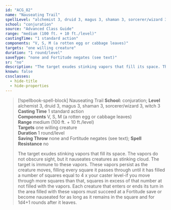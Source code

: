 ```yaml
---
id: "ACG_82"
name: "Nauseating Trail"
spellLevel: "alchemist 3, druid 3, magus 3, shaman 3, sorcerer/wizard 3, witch 3"
school: "conjuration"
source: "Advanced Class Guide"
range: "medium (100 ft. + 10 ft./level)"
castingTime: "1 standard action"
components: "V, S, M (a rotten egg or cabbage leaves)"
targets: "one willing creature"
duration: "1 round/level"
saveType: "none and Fortitude negates (see text)"
sr: "no"
description: "The target exudes stinking vapors that fill its space. The vapors do not obscure sight, but it nauseates creatures as stinking cloud. The target is immune to these vapors. These vapors persist as the creature moves, filling every square it passes through until it has filled a number of squares equal to 4 x your caster level-if you move through more squares than that, squares in excess of that number at not filled with the vapors. Each creature that enters or ends its turn in the area filled with these vapors must succeed at a Fortitude save or become nauseated for as long as it remains in the square and for 1d4+1 rounds after it leaves."
known: false
cssclasses:
  - hide-title
  - hide-properties
---
```


> [!spellbook-spell-block] Nauseating Trail
> **School:** conjuration; **Level** alchemist 3, druid 3, magus 3, shaman 3, sorcerer/wizard 3, witch 3
> **Casting Time** 1 standard action  
> **Components** V, S, M (a rotten egg or cabbage leaves)  
> **Range** medium (100 ft. + 10 ft./level)  
> **Targets** one willing creature  
> **Duration** 1 round/level  
> **Saving Throw** none and Fortitude negates (see text); **Spell Resistance** no
> 
> The target exudes stinking vapors that fill its space. The vapors do not obscure sight, but it nauseates creatures as stinking cloud. The target is immune to these vapors. These vapors persist as the creature moves, filling every square it passes through until it has filled a number of squares equal to 4 x your caster level-if you move through more squares than that, squares in excess of that number at not filled with the vapors. Each creature that enters or ends its turn in the area filled with these vapors must succeed at a Fortitude save or become nauseated for as long as it remains in the square and for 1d4+1 rounds after it leaves.